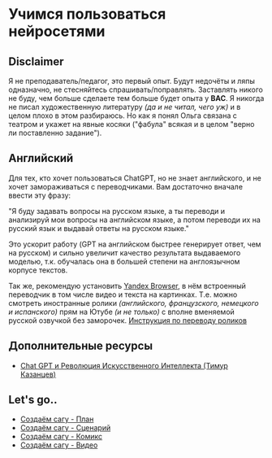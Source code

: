 
# Учимся пользоваться нейросетями


## Disclaimer

Я не преподаватель/педагог, это первый опыт. Будут недочёты и ляпы одназначно, не стесняйтесь спрашивать/поправлять.
Заставлять никого не буду, чем больше сделаете тем больше будет опыта у **ВАС**.
Я никогда не писал художественную литературу *(да и не читал, чего уж)* и в целом плохо в этом разбираюсь. Но как я понял Ольга связана с театром и укажет на явные косяки ("фабула" всякая и в целом "верно ли поставленно задание").


## Английский

Для тех, кто хочет пользоваться ChatGPT, но не знает английского, и не хочет замораживаться с переводчиками. Вам достаточно вначале ввести эту фразу:

"Я буду задавать вопросы на русском языке, а ты переводи и анализируй мои вопросы на английском языке, а потом переводи их на русский язык и выдавай ответы на русском языке." 

Это ускорит работу (GPT на английском быстрее генерирует ответ, чем на русском) и сильно увеличит качество результата выдаваемого моделью, т.к. обучалась она в большей степени на англоязычном корпусе текстов.

Так же, рекомендую установить [Yandex Browser](https://browser.yandex.ru/), в нём встроенный переводчик в том числе видео и текста на картинках. Т.е. можно смотреть иностранные ролики *(английского, французского, немецкого и испанского)* прям на Ютубе *(и не только)* с вполне вменяемой русской озвучкой без заморочек. [Инструкция по переводу роликов](https://browser.yandex.ru/help/search-and-browse/translators-settings.html#videos)
 

## Дополнительные ресурсы

- [Chat GPT и Революция Искусственного Интеллекта (Тимур Казанцев)](Chat%20GPT%20и%20Революция%20ИИ.pdf)



## Let's go..

- [Создаём сагу - План](ch.0%20Создаём%20сагу%20-%20План.md)
- [Создаём сагу - Сценарий](ch.1%20Создаём%20сагу%20-%20Сценарий.md)
- [Создаём сагу - Комикс](ch.2%20Создаём%20сагу%20-%20Комикс.md)
- [Создаём сагу - Видео]()

